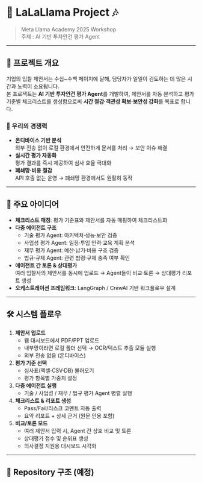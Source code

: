 # 🦙 LaLaLlama Project 🎶
> Meta Llama Academy 2025 Workshop  
> 주제 : AI 기반 투자안건 평가 Agent

---

## 📌 프로젝트 개요
기업의 입찰 제안서는 수십~수백 페이지에 달해, 담당자가 일일이 검토하는 데 많은 시간과 노력이 소요됩니다.  
본 프로젝트는 **AI 기반 투자안건 평가 Agent**를 개발하여, 제안서를 자동 분석하고 평가 기준별 체크리스트를 생성함으로써 **시간 절감·객관성 확보·보안성 강화**를 목표로 합니다.

### 🚀 우리의 경쟁력
- **온디바이스 기반 분석**  
  외부 전송 없이 로컬 환경에서 안전하게 문서를 처리 → 보안 이슈 해결
- **실시간 평가 자동화**  
  평가 결과를 즉시 제공하여 심사 효율 극대화
- **폐쇄망·비용 절감**  
  API 호출 없는 운영 → 폐쇄망 환경에서도 원활히 동작

---

## 🧩 주요 아이디어
- **체크리스트 매칭**: 평가 기준표와 제안서를 자동 매핑하여 체크리스트화
- **다중 에이전트 구조**
  - 기술 평가 Agent: 아키텍처·성능·보안 검증
  - 사업성 평가 Agent: 일정·투입 인력·교육 계획 분석
  - 재무 평가 Agent: 예산·납기·비용 구조 검증
  - 법규·규제 Agent: 관련 법령·규제 충족 여부 확인
- **에이전트 간 토론 & 상대평가**  
  여러 입찰사의 제안서를 동시에 업로드 → Agent들이 비교·토론 → 상대평가 리포트 생성
- **오케스트레이션 프레임워크**: LangGraph / CrewAI 기반 워크플로우 설계

---

## 🛠️ 시스템 플로우
1. **제안서 업로드**
   - 웹 대시보드에서 PDF/PPT 업로드
   - 내부망이라면 로컬 폴더 선택 → OCR/텍스트 추출 모듈 실행
   - 외부 전송 없음 (온디바이스)
2. **평가 기준 선택**
   - 심사표(엑셀·CSV·DB) 불러오기
   - 평가 항목별 가중치 설정
3. **다중 에이전트 실행**
   - 기술 / 사업성 / 재무 / 법규 평가 Agent 병렬 실행
4. **체크리스트 & 리포트 생성**
   - Pass/Fail/리스크 코멘트 자동 출력
   - 요약 리포트 + 상세 근거 (원문 인용 포함)
5. **비교/토론 모드**
   - 여러 제안서 입력 시, Agent 간 상호 비교 및 토론
   - 상대평가 점수 및 순위표 생성
   - 의사결정 지원용 대시보드 시각화

---

## 📂 Repository 구조 (예정)
